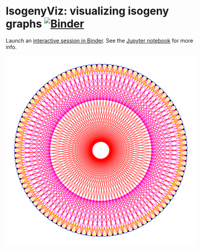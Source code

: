 # IsogenyViz: visualizing isogeny graphs [![Binder](https://mybinder.org/badge_logo.svg)](https://mybinder.org/v2/gh/defeo/IsogenyViz.jl/master)

Launch an [interactive session in
Binder](https://mybinder.org/v2/gh/defeo/IsogenyViz.jl/master). See
the [Jupyter notebook](README.ipynb) for more info.

![](large.svg)
